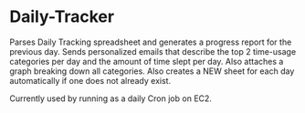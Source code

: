 # Daily-Tracker

Parses Daily Tracking spreadsheet and generates a progress report for the previous day. Sends personalized emails that describe the top 2 time-usage categories per day and the amount of time slept per day. Also attaches a graph breaking down all categories. Also creates a NEW sheet for each day automatically if one does not already exist.

Currently used by running as a daily Cron job on EC2.
